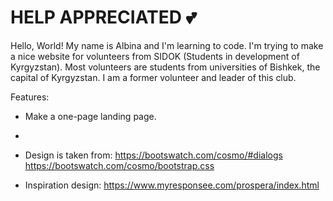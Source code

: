# HELP APPRECIATED 💕

Hello, World! My name is Albina and I'm learning to code.
I'm trying to make a nice website for volunteers from SIDOK (Students in development of Kyrgyzstan). Most volunteers are students from universities of Bishkek, the capital of Kyrgyzstan. I am a former volunteer and leader of this club.

Features:

* Make a one-page landing page.

*




* Design is taken from: https://bootswatch.com/cosmo/#dialogs
https://bootswatch.com/cosmo/bootstrap.css

* Inspiration design: https://www.myresponsee.com/prospera/index.html
